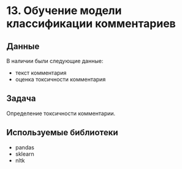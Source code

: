 # 13. Обучение модели классификации комментариев

## Данные
В наличии были следующие данные:
- текст комментария 
- оценка токсичности комментария
## Задача
Определение токсичности комментарии.

## Используемые библиотеки
- pandas
- sklearn
- nltk
